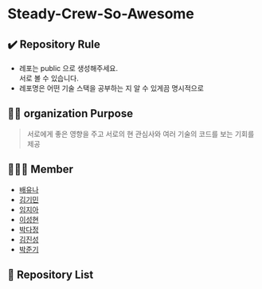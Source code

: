 # Steady-Crew-So-Awesome

## ✔️ Repository Rule  
- 레포는 public 으로 생성해주세요.    
   서로 볼 수 있습니다.   
- 레포명은 어떤 기술 스택을 공부하는 지 알 수 있게끔 명시적으로

## 🏳️‍🌈 organization Purpose   
> 서로에게 좋은 영향을 주고 서로의 현 관심사와 여러 기술의 코드를 보는 기회를 제공

## 🧑‍🤝‍🧑 Member
- [배유나](https://github.com/baeyuna97)
- [김기민](https://github.com/handsomekimin)
- [임지아](https://github.com/gajigajia)
- [이성현](https://github.com/maxlee9185)
- [박다정](https://github.com/dydyung)
- [김진성](https://github.com/kimjs2513)
- [박준기](https://github.com/orgs/Steady-Crew-So-Awesome/people/JKPark7764)

## 📂 Repository List
